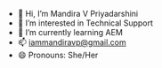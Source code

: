 - 👋 Hi, I’m Mandira V Priyadarshini
- 👀 I’m interested in Technical Support
- 🌱 I’m currently learning AEM
- 📫 iammandiravp@gmail.com
- 😄 Pronouns: She/Her

<!---
mandiravp/mandiravp is a ✨ special ✨ repository because its `README.md` (this file) appears on your GitHub profile.
You can click the Preview link to take a look at your changes.
--->
